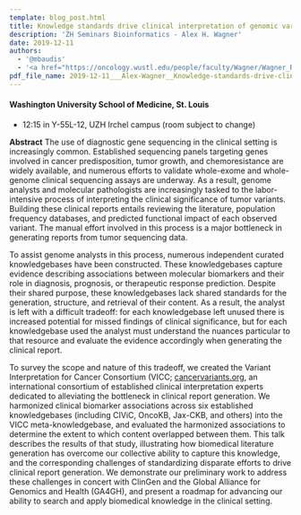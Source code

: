 ```yaml
---
template: blog_post.html
title: Knowledge standards drive clinical interpretation of genomic variants in cancers
description: 'ZH Seminars Bioinformatics - Alex H. Wagner'
date: 2019-12-11
authors:
  - '@mbaudis'
  - '<a href="https://oncology.wustl.edu/people/faculty/Wagner/Wagner_Res.html">[WUSTL]</a>'
pdf_file_name: 2019-12-11___Alex-Wagner__Knowledge-standards-drive-clinical-interpretation-of-genomic-variants-in-cancers__slides.pdf
---
```


#### Washington University School of Medicine, St. Louis

* 12:15 in Y-55L-12, UZH Irchel campus (room subject to change)

__Abstract__ The use of diagnostic gene sequencing in the clinical setting is increasingly common. Established sequencing panels targeting genes involved in cancer predisposition, tumor growth, and chemoresistance are widely available, and numerous efforts to validate whole-exome and whole-genome clinical sequencing assays are underway. As a result, genome analysts and molecular pathologists are increasingly tasked to the labor-intensive process of interpreting the clinical significance of tumor variants. Building these clinical reports entails reviewing the literature, population frequency databases, and predicted functional impact of each observed variant.<!--more--> The manual effort involved in this process is a major bottleneck in generating reports from tumor sequencing data. 

To assist genome analysts in this process, numerous independent curated knowledgebases have been constructed. These knowledgebases capture evidence describing associations between molecular biomarkers and their role in diagnosis, prognosis, or therapeutic response prediction. Despite their shared purpose, these knowledgebases lack shared standards for the generation, structure, and retrieval of their content. As a result, the analyst is left with a difficult tradeoff: for each knowledgebase left unused there is increased potential for missed findings of clinical significance, but for each knowledgebase used the analyst must understand the nuances particular to that resource and evaluate the evidence accordingly when generating the clinical report. 

To survey the scope and nature of this tradeoff, we created the Variant Interpretation for Cancer Consortium (VICC; [cancervariants.org](cancervariants.org), an international consortium of established clinical interpretation experts dedicated to alleviating the bottleneck in clinical report generation. We harmonized clinical biomarker associations across six established knowledgebases (including CIViC, OncoKB, Jax-CKB, and others) into the VICC meta-knowledgebase, and evaluated the harmonized associations to determine the extent to which content overlapped between them. This talk describes the results of that study, illustrating how biomedical literature generation has overcome our collective ability to capture this knowledge, and the corresponding challenges of standardizing disparate efforts to drive clinical report generation. We demonstrate our preliminary work to address these challenges in concert with ClinGen and the Global Alliance for Genomics and Health (GA4GH), and present a roadmap for advancing our ability to search and apply biomedical knowledge in the clinical setting.

